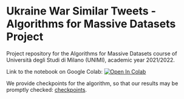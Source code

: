 # Ukraine War Similar Tweets - Algorithms for Massive Datasets Project
Project repository for the Algorithms for Massive Datasets course of Università degli Studi di Milano (UNIMI), academic year 2021/2022.

Link to the notebook on Google Colab: <a href="https://colab.research.google.com/github/gabrielecerizza/amd_project/blob/master/similar_tweets.ipynb" target="_parent"><img src="https://colab.research.google.com/assets/colab-badge.svg" alt="Open In Colab"/></a>

We provide checkpoints for the algorithm, so that our results may be promptly checked: [checkpoints](https://drive.google.com/file/d/1u26JkP-v89C8OJQ1jKP2nKVTM15AQe_S/view?usp=sharing).